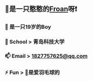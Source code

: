 ## 👋是一只憨憨的[**Froan**](https://github.com/fromann/)呀❗
<!--
**fromann/fromann** is a ✨ _special_ ✨ repository because its `README.md` (this file) appears on your GitHub profile.
Here are some ideas to get you started:-->
### 👦 是一只19岁的Boy
### 💬 School > 青岛科技大学
### 📫 Email > 1827757625@qq.com
### ⚡ Fun > 🏸是爱羽毛球的

